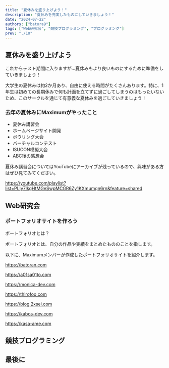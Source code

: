 ```yaml
---
title: "夏休みを盛り上げよう！"
description: "夏休みを充実したものにしていきましょう！"
date: "2024-07-22"
authors: ["batora9"]
tags: ["Web研究会", "競技プログラミング", "プログラミング"]
prev: "./10"
---
```


## 夏休みを盛り上げよう

これからテスト期間に入りますが...夏休みもより良いものにするために準備をしていきましょう！

大学生の夏休みは約2か月あり、自由に使える時間がたくさんあります。特に、1年生は初めての長期休みで何も計画を立てずに過ごしてしまうのはもったいないため、このサークルを通じて有意義な夏休みを過ごしていきましょう！

### 去年の夏休みにMaximumがやったこと

- 夏休み講習会
- ホームページサイト開発
- ボウリング大会
- バーチャルコンテスト
- ISUCON模擬大会
- ABC後の感想会

夏休み講習会についてはYouTubeにアーカイブが残っているので、興味がある方はぜひ見てみてください。

<https://youtube.com/playlist?list=PLIy7lkgHtMGeSwpMCGR6Zy1KXmumqn6rn&feature=shared>

## Web研究会

### ポートフォリオサイトを作ろう

ポートフォリオとは？

ポートフォリオとは、自分の作品や実績をまとめたもののことを指します。

以下に、Maximumメンバーが作成したポートフォリオサイトを紹介します。

<https://batoran.com>

<https://a01sa01to.com>

<https://monica-dev.com>

<https://thirofoo.com>

<https://blog.2xsei.com>

<https://kabos-dev.com>

<https://kasa-ame.com>

## 競技プログラミング

## 最後に
